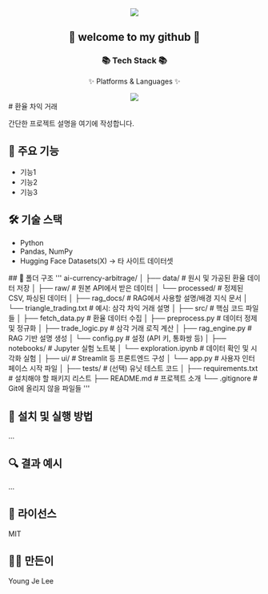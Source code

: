 <div align=center>
<img src="https://capsule-render.vercel.app/api?type=waving&color=auto&height=200&section=header&text=first_project&fontSize=90" />
</div>
	<div align=center>
		<h2>🌱 welcome to my github 🌱</h2>
		<h3>📚 Tech Stack 📚</h3>
		<p>✨ Platforms & Languages ✨</p>
	</div>

<div align="center">
	<img src="https://img.shields.io/badge/python-007396?style=flat&logo=python&logoColor=white" />
</div>
# 환율 차익 거래

간단한 프로젝트 설명을 여기에 작성합니다.

## 📌 주요 기능
- 기능1
- 기능2
- 기능3

## 🛠 기술 스택
- Python
- Pandas, NumPy
- Hugging Face Datasets(X) -> 타 사이트 데이터셋

<div>
## 📂 폴더 구조
'''
ai-currency-arbitrage/
│
├── data/                     # 원시 및 가공된 환율 데이터 저장
│   ├── raw/                  # 원본 API에서 받은 데이터
│   └── processed/            # 정제된 CSV, 파싱된 데이터
│
├── rag_docs/                 # RAG에서 사용할 설명/배경 지식 문서
│   └── triangle_trading.txt  # 예시: 삼각 차익 거래 설명
│
├── src/                      # 핵심 코드 파일들
│   ├── fetch_data.py         # 환율 데이터 수집
│   ├── preprocess.py         # 데이터 정제 및 정규화
│   ├── trade_logic.py        # 삼각 거래 로직 계산
│   ├── rag_engine.py         # RAG 기반 설명 생성
│   └── config.py             # 설정 (API 키, 통화쌍 등)
│
├── notebooks/                # Jupyter 실험 노트북
│   └── exploration.ipynb     # 데이터 확인 및 시각화 실험
│
├── ui/                       # Streamlit 등 프론트엔드 구성
│   └── app.py                # 사용자 인터페이스 시작 파일
│
├── tests/                    # (선택) 유닛 테스트 코드
│
├── requirements.txt          # 설치해야 할 패키지 리스트
├── README.md                 # 프로젝트 소개
└── .gitignore                # Git에 올리지 않을 파일들
'''
</div>

## 🚀 설치 및 실행 방법
...

## 🔍 결과 예시
...

## 📄 라이선스
MIT

## 🙋‍♀️ 만든이
Young Je Lee
